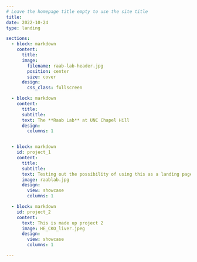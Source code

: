```yaml
---
# Leave the homepage title empty to use the site title
title:
date: 2022-10-24
type: landing

sections:
  - block: markdown 
    content: 
      title:  
      image: 
        filename: raab-lab-header.jpg   
        position: center
        size: cover
      design: 
        css_class: fullscreen

  - block: markdown      
    content: 
      title: 
      subtitle: 
      text: The **Raab Lab** at UNC Chapel Hill 
      design: 
        columns: 1


  - block: markdown 
    id: project_1 
    content: 
      title: 
      subtitle: 
      text: Testing out the possibility of using this as a landing page 
      image: raablab.jpg
      design:  
        view: showcase
        columns: 1

  - block: markdown 
    id: project_2  
    content: 
      text: This is made up project 2 
      image: HE_CKO_liver.jpeg
      design: 
        view: showcase
        columns: 1

---
```


 